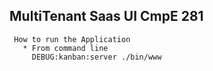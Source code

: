 
## MultiTenant Saas UI CmpE 281

	 How to run the Application
	   * From command line
		 DEBUG:kanban:server ./bin/www
